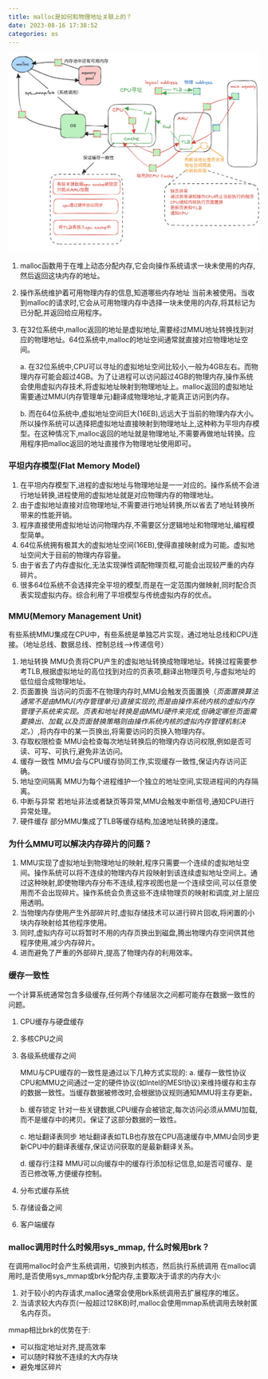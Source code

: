 ```yaml
---
title: malloc是如何和物理地址关联上的？
date: 2023-08-16 17:38:52
categories: os
---
```


![](../imgs/image-19.png)

1. malloc函数用于在堆上动态分配内存,它会向操作系统请求一块未使用的内存,然后返回这块内存的地址。
2. 操作系统维护着可用物理内存的信息,知道哪些内存地址 当前未被使用。当收到malloc的请求时,它会从可用物理内存中选择一块未使用的内存,将其标记为已分配,并返回给应用程序。
3. 在32位系统中,malloc返回的地址是虚拟地址,需要经过MMU地址转换找到对应的物理地址。64位系统中,malloc的地址空间通常就直接对应物理地址空间。

    a. 在32位系统中,CPU可以寻址的虚拟地址空间比较小,一般为4GB左右。而物理内存可能会超过4GB。为了让进程可以访问超过4GB的物理内存,操作系统会使用虚拟内存技术,将虚拟地址映射到物理地址上。malloc返回的虚拟地址需要通过MMU(内存管理单元)翻译成物理地址,才能真正访问到内存。

    b. 而在64位系统中,虚拟地址空间巨大(16EB),远远大于当前的物理内存大小。所以操作系统可以选择把虚拟地址直接映射到物理地址上,这种称为平坦内存模型。在这种情况下,malloc返回的地址就是物理地址,不需要再做地址转换。应用程序把malloc返回的地址直接作为物理地址使用即可。

### 平坦内存模型(Flat Memory Model)
1. 在平坦内存模型下,进程的虚拟地址与物理地址是一一对应的。操作系统不会进行地址转换,进程使用的虚拟地址就是对应物理内存的物理地址。
2. 由于虚拟地址直接对应物理地址,不需要进行地址转换,所以省去了地址转换所带来的性能开销。
3. 程序直接使用虚拟地址访问物理内存,不需要区分逻辑地址和物理地址,编程模型简单。
4. 64位系统拥有极其大的虚拟地址空间(16EB),使得直接映射成为可能。虚拟地址空间大于目前的物理内存容量。
5. 由于省去了内存虚拟化,无法实现弹性调配物理页框,可能会出现较严重的内存碎片。
6. 很多64位系统不会选择完全平坦的模型,而是在一定范围内做映射,同时配合页表实现虚拟内存。综合利用了平坦模型与传统虚拟内存的优点。

### MMU(Memory Management Unit)
有些系统MMU集成在CPU中，有些系统是单独芯片实现，通过地址总线和CPU连接。（地址总线、数据总线、控制总线-->传递信号）
1. 地址转换 MMU负责将CPU产生的虚拟地址转换成物理地址。转换过程需要参考TLB,根据虚拟地址的高位找到对应的页表项,翻译出物理页号,与虚拟地址的低位组合成物理地址。
2. 页面置换 当访问的页面不在物理内存时,MMU会触发页面置换（*页面置换算法通常不是由MMU(内存管理单元)直接实现的,而是由操作系统内核的虚拟内存管理子系统来实现。页表和地址转换是由MMU硬件来完成,但确定哪些页面需要换出、加载,以及页面替换策略则由操作系统内核的虚拟内存管理机制决定。*）,将内存中的某一页换出,将需要访问的页换入物理内存。
3. 存取权限检查 MMU会检查每次地址转换后的物理内存访问权限,例如是否可读、可写、可执行,避免非法访问。
4. 缓存一致性 MMU会与CPU缓存协同工作,实现缓存一致性,保证内存访问正确。
5. 地址空间隔离 MMU为每个进程维护一个独立的地址空间,实现进程间的内存隔离。
6. 中断与异常 若地址非法或者缺页等异常,MMU会触发中断信号,通知CPU进行异常处理。
7. 硬件缓存 部分MMU集成了TLB等缓存结构,加速地址转换的速度。

### 为什么MMU可以解决内存碎片的问题？
1. MMU实现了虚拟地址到物理地址的映射,程序只需要一个连续的虚拟地址空间。操作系统可以将不连续的物理内存片段映射到该连续虚拟地址空间上。通过这种映射,即使物理内存分布不连续,程序视图也是一个连续空间,可以任意使用而不会出现碎片。操作系统会负责这些不连续物理页的映射和调度,对上层应用透明。
2. 当物理内存使用产生外部碎片时,虚拟存储技术可以进行碎片回收,将闲置的小块内存映射给其他程序使用。
3. 同时,虚拟内存可以将暂时不用的内存页换出到磁盘,腾出物理内存空间供其他程序使用,减少内存碎片。
4. 进而避免了严重的外部碎片,提高了物理内存的利用效率。

### 缓存一致性

一个计算系统通常包含多级缓存,任何两个存储层次之间都可能存在数据一致性的问题。

1. CPU缓存与硬盘缓存
2. 多核CPU之间
3. 各级系统缓存之间
    
    MMU与CPU缓存的一致性是通过以下几种方式实现的:
    a. 缓存一致性协议 CPU和MMU之间通过一定的硬件协议(如Intel的MESI协议)来维持缓存和主存的数据一致性。当缓存数据被修改时,会根据协议规则通知MMU将主存更新。

    b. 缓存锁定 针对一些关键数据,CPU缓存会被锁定,每次访问必须从MMU加载,而不是缓存中的拷贝。保证了这部分数据的一致性。

    c. 地址翻译表同步 地址翻译表如TLB也存放在CPU高速缓存中,MMU会同步更新CPU中的翻译表缓存,保证访问获取的是最新翻译关系。

    d. 缓存行注释 MMU可以向缓存中的缓存行添加标记信息,如是否可缓存、是否已修改等,方便缓存控制。
4. 分布式缓存系统
5. 存储设备之间
6. 客户端缓存

### malloc调用时什么时候用sys_mmap, 什么时候用brk？
在调用malloc时会产生系统调用，切换到内核态，然后执行系统调用
在malloc调用时,是否使用sys_mmap或brk分配内存,主要取决于请求的内存大小:
1. 对于较小的内存请求,malloc通常会使用brk系统调用去扩展程序的堆区。
2. 当请求较大内存页(一般超过128KB)时,malloc会使用mmap系统调用去映射匿名内存页。

mmap相比brk的优势在于:

- 可以指定地址对齐,提高效率
- 可以随时释放不连续的大内存块
- 避免堆区碎片